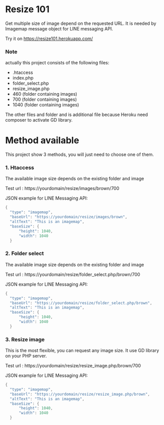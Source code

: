 # Resize 101

Get multiple size of image depend on the requested URL.
It is needed by Imagemap message object for LINE messaging API.

Try it on https://resize101.herokuapp.com/

### Note
actually this project consists of the following files:
- .htaccess
- index.php
- folder_select.php
- resize_image.php
- 460 (folder containing images)
- 700 (folder containing images)
- 1040 (folder containing images)

The other files and folder and is additional file because Heroku need composer to activate GD library.

# Method available
This project show 3 methods, you will just need to choose one of them.

### 1. Htaccess
The available image size depends on the existing folder and image

Test url : https://yourdomain/resize/images/brown/700

JSON example for LINE Messaging API:
```java
{
  "type": "imagemap",
  "baseUrl": "https://yourdomain/resize/images/brown",
  "altText": "This is an imagemap",
  "baseSize": {
      "height": 1040,
      "width": 1040
  }
```
### 2. Folder select
The available image size depends on the existing folder and image

Test url : https://yourdomain/resize/folder_select.php/brown/700

JSON example for LINE Messaging API:
```java
{
  "type": "imagemap",
  "baseUrl": "https://yourdomain/resize/folder_select.php/brown",
  "altText": "This is an imagemap",
  "baseSize": {
      "height": 1040,
      "width": 1040
  }
```

### 3. Resize image
This is the most flexible, you can request any image size.
It use GD library on your PHP server.

Test url : https://yourdomain/resize/resize_image.php/brown/700

JSON example for LINE Messaging API:
```java
{
  "type": "imagemap",
  "baseUrl": "https://yourdomain/resize/resize_image.php/brown",
  "altText": "This is an imagemap",
  "baseSize": {
      "height": 1040,
      "width": 1040
  }
```

